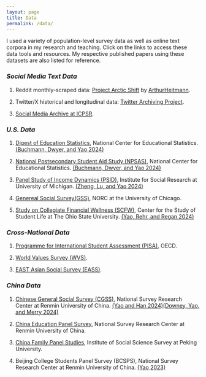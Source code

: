 ```yaml
---
layout: page
title: Data
permalink: /data/
---
```


I used a variety of population-level survey data as well as online text corpora in my research and teaching. Click on the links to access these data tools and resources. My respective published papers using these datasets are also listed for reference.

### *Social Media Text Data*

1. Reddit monthly-scraped data: [Project Arctic Shift](https://github.com/ArthurHeitmann/arctic_shift) by [ArthurHeitmann](https://github.com/ArthurHeitmann/arctic_shift/blob/master/file_content_explanations.md).

2. Twitter/X historical and longitudinal data: [Twitter Archiving Project](https://archive.org/details/twitterarchive?tab=collection).

3. [Social Media Archive at ICPSR](https://socialmediaarchive.org).

### *U.S. Data*

1. [Digest of Education Statistics](https://nces.ed.gov/programs/digest/), National Center for Educational Statistics. [(Buchmann, Dwyer, and Yao 2024)](https://www.rsfjournal.org/content/11/1/154)

2. [National Postsecondary Student Aid Study (NPSAS)](https://nces.ed.gov/surveys/npsas/), National Center for Educational Statistics. [(Buchmann, Dwyer, and Yao 2024)](https://www.rsfjournal.org/content/11/1/154)

3. [Panel Study of Income Dynamics (PSID)](https://psidonline.isr.umich.edu/), Institute for Social Research at University of Michigan. [(Zheng, Lu, and Yao 2024)](https://www.sciencedirect.com/science/article/abs/pii/S0049089X24000371)

4. [Genereal Social Survey(GSS)](https://gss.norc.org/), NORC at the University of Chicago.

5. [Study on Collegiate Financial Wellness (SCFW)](https://cssl.osu.edu/research-projects/study-on-collegiate-financial-wellness), Center for the Study of Student Life at The Ohio State University. [(Yao, Rehr, and Regan 2024)](https://link.springer.com/article/10.1007/s10834-022-09860-1)

### *Cross-National Data*

1. [Programme for International Student Assessment (PISA)](https://www.oecd.org/en/about/programmes/pisa.html), OECD.

2. [World Values Survey (WVS)](https://www.worldvaluessurvey.org/wvs.jsp).

3. [EAST Asian Social Survey (EASS)](https://www.eassda.org/?ckattempt=1).

### *China Data*

1. [Chinese General Social Survey (CGSS)](http://cgss.ruc.edu.cn/English/Home.htm), National Survey Research Center at Renmin University of China. [(Yao and Han 2024)](https://journals.sagepub.com/doi/abs/10.1177/2057150X241237629)[(Downey, Yao, and Merry 2024)](https://journals.sagepub.com/doi/abs/10.1177/0192513X231162977)

2. [China Education Panel Survey](http://ceps.ruc.edu.cn/English/Overview/Overview.htm), National Survey Research Center at Renmin University of China.

3. [China Family Panel Studies](https://www.isss.pku.edu.cn/cfps/en/), Institute of Social Science Survey at Peking University.

4. Beijing College Students Panel Survey (BCSPS), National Survey Research Center at Renmin University of China. [(Yao 2023)](https://journals.sagepub.com/doi/abs/10.1177/07311214221124536)


